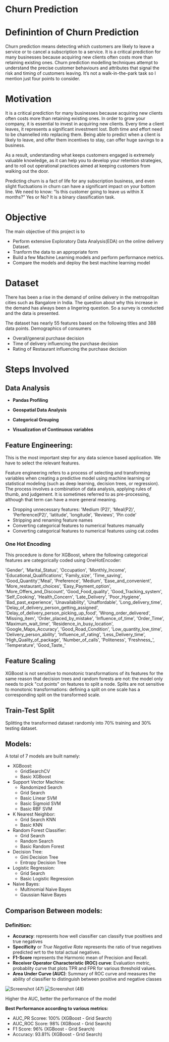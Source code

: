 # Churn Prediction

# Definintion of Churn Prediction
Churn prediction means detecting which customers are likely to leave a service or to cancel a subscription to a service. It is a critical prediction for many businesses because acquiring new clients often costs more than retaining existing ones.
Churn prediction modelling techniques attempt to understand the precise customer behaviours and attributes that signal the risk and timing of customers leaving. It’s not a walk-in-the-park task so I mention just four points to consider.

# Motivation
It is a critical prediction for many businesses because acquiring new clients often costs more than retaining existing ones.
In order to grow your company, it is essential to invest in acquiring new clients. Every time a client leaves, it represents a significant investment lost. Both time and effort need to be channelled into replacing them. Being able to predict when a client is likely to leave, and offer them incentives to stay, can offer huge savings to a business.

As a result, understanding what keeps customers engaged is extremely valuable knowledge, as it can help you to develop your retention strategies, and to roll out operational practices aimed at keeping customers from walking out the door.

Predicting churn is a fact of life for any subscription business, and even slight fluctuations in churn can have a significant impact on your bottom line. We need to know: “Is this customer going to leave us within X months?” Yes or No? It is a binary classification task.


# Objective
The main objective of this project is to 
* Perform extensive Exploratory Data Analysis(EDA) on the online delivery Dataset. 
* Tranform the data to an appropriate form
* Build a few Machine Learning models and perform performance metrics.
* Compare the models and deploy the best machine learning model

# Dataset
There has been a rise in the demand of online delivery in the metropolitan cities such as Bangalore in India. The question about why this increase in the demand has always been a lingering question. So a survey is conducted and the data is presented.

The dataset has nearly 55 features based on the following titles and 388 data points.
Demographics of consumers
* Overall/general purchase decision
* Time of delivery influencing the purchase decision
* Rating of Restaurant influencing the purchase decision

# Steps Involved

## Data Analysis

* **Pandas Profiling**

* **Geospatial Data Analysis**

* **Categorical Grouping**

* **Visualization of Continuous variables**

## Feature Engineering:

This is the most important step for any data science based application. We have to select the relevant features.

Feature engineering refers to a process of selecting and transforming variables when creating a predictive model using machine learning or statistical modeling (such as deep learning, decision trees, or regression). The process involves a combination of data analysis, applying rules of thumb, and judgement. It is sometimes referred to as pre-processing, although that term can have a more general meaning.

* Dropping unnecessary features: 'Medium (P2)', 'Meal(P2)', 'Perference(P2)', 'latitude', 'longitude', 'Reviews', 'Pin code'
* Stripping and renaming feature names
* Converting categorical features to numerical features manually
* Converting categorical features to numerical features using cat.codes

### One Hot Encoding
This procedure is done for XGBoost, where the following categorical features are categorically coded using OneHotEncoder:

'Gender', 'Marital_Status', 'Occupation', 'Monthly_Income', 'Educational_Qualifications', 'Family_size', 'Time_saving', 'Good_Quantity','Meal', 'Preference', 'Medium', 'Ease_and_convenient', 'More_restaurant_choices', 'Easy_Payment_option', 'More_Offers_and_Discount', 'Good_Food_quality', 'Good_Tracking_system', 'Self_Cooking', 'Health_Concern', 'Late_Delivery', 'Poor_Hygiene', 'Bad_past_experience', 'Unavailability', 'Unaffordable', 'Long_delivery_time', 'Delay_of_delivery_person_getting_assigned', 'Delay_of_delivery_person_picking_up_food', 'Wrong_order_delivered', 'Missing_item', 'Order_placed_by_mistake', 'Influence_of_time', 'Order_Time', 'Maximum_wait_time', 'Residence_in_busy_location', 'Google_Maps_Accuracy', 'Good_Road_Condition', 'Low_quantity_low_time',  'Delivery_person_ability', 'Influence_of_rating', 'Less_Delivery_time',  'High_Quality_of_package', 'Number_of_calls', 'Politeness', 'Freshness_', 'Temperature', 'Good_Taste_' 
       
## Feature Scaling
XGBoost is not sensitive to monotonic transformations of its features for the same reason that decision trees and random forests are not: the model only needs to pick "cut points" on features to split a node. Splits are not sensitive to monotonic transformations: defining a split on one scale has a corresponding split on the transformed scale.

## Train-Test Split
Splitting the transformed dataset randomly into 70% training and 30% testing dataset.

## Models:
A total of 7 models are built namely: 
* XGBoost: 
  * GridSearchCV 
  * Basic XGBoost
* Support Vector Machine: 
  * Randomized Search
  * Grid Search
  * Basic Linear SVM
  * Basic Sigmoid SVM
  * Basic RBF SVM
* K Nearest Neighbor:
  * Grid Search KNN
  * Basic KNN
* Random Forest Classifier:
  * Grid Search
  * Random Search
  * Basic Random Forest
* Decision Tree:
  * Gini Decision Tree
  * Entropy Decision Tree
* Logistic Regression:
  * Grid Search
  * Basic Logistic Regression
* Naive Bayes:
  * Multinomial Naive Bayes
  * Gaussian Naive Bayes
## Comparison Between models:

### Definition:
* **Accuracy**: represents how well classifier can classify true positives and true negatives
* **Specificity** or *True Negative Rate* represents the ratio of true negatives predicted wrt to the total actual negatives.
* **F1-Score** represents the Harmonic mean of Precision and Recall.
* **Receiver Operator Characteristic (ROC) curve**: Evaluation metric, probablity curve that plots TPR and FPR for various threshold values.
* **Area Under Curve (AUC)**: Summary of ROC curve and measures the ability of classifier to distinguish between positive and negative classes

![Screenshot (47)](https://user-images.githubusercontent.com/109594714/185834905-28b34274-261a-4912-bd40-7329e530a50a.png)
![Screenshot (48)](https://user-images.githubusercontent.com/109594714/185835148-41a95634-1d5d-4708-9c1e-8e24d3164932.png)

Higher the AUC, better the performance of the model

**Best Performance according to various metrics:**

* AUC_PR Scoree: 100% (XGBoost - Grid Search)
* AUC_ROC Score: 98% (XGBoost - Grid Search)
* F1 Score: 96% (XGBoost - Grid Search)
* Accuracy: 93.81% (XGBoost - Grid Search)



